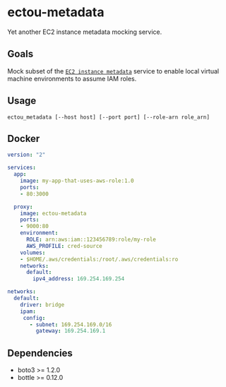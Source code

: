 ectou-metadata
==============

Yet another EC2 instance metadata mocking service.

Goals
-----

Mock subset of the [`EC2 instance metadata`](http://docs.aws.amazon.com/AWSEC2/latest/UserGuide/ec2-instance-metadata.html) service to enable local virtual machine environments to assume IAM roles.


Usage
-----

```
ectou_metadata [--host host] [--port port] [--role-arn role_arn]
```


Docker
------

```yaml
version: "2"

services:
  app:
    image: my-app-that-uses-aws-role:1.0
    ports:
    - 80:3000

  proxy:
    image: ectou-metadata
    ports:
    - 9000:80
    environment:
      ROLE: arn:aws:iam::123456789:role/my-role
      AWS_PROFILE: cred-source
    volumes:
    - $HOME/.aws/credentials:/root/.aws/credentials:ro
    networks:
      default:
        ipv4_address: 169.254.169.254

networks:
  default:
    driver: bridge
    ipam:
     config:
       - subnet: 169.254.169.0/16
         gateway: 169.254.169.1
```


Dependencies
------------

- boto3 >= 1.2.0
- bottle >= 0.12.0

